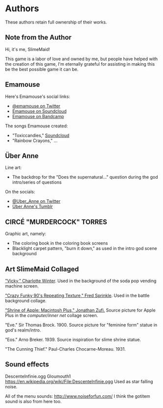 # Authors

These authors retain full ownership of their works.

## Note from the Author

Hi, it's me, SlimeMaid!

This game is a labor of love and owned by me, but people have helped
with the creation of this game, I'm eternally grateful for assisting in making
this be the best possible game it can be.

## Emamouse

Here's Emamouse's social links:

  * [@emamouse on Twitter](https://twitter.com/emamouse)
  * [Emamouse on Soundcloud](https://soundcloud.com/emamouse2)
  * [Emamouse on Bandcamp](https://emamouse.bandcamp.com/)

The songs Emamouse created:

  * "Toxiccandies," [Soundcloud](https://soundcloud.com/emamouse2/zoe-molly-toxiccandies)
  * "Rainbow Crayons," ...

## Über Anne

Line art:

  * The backdrop for the "Does the supernatural..." question during
    the god intro/series of questions

On the socials:

  * [@Uber_Anne on Twitter](https://twitter.com/Uber_Anne)
  * [Über Anne's Tumblr](theuberanne.tumblr.com/)

## CIRCÉ "MURDERCOCK" TORRES

Graphic art, namely:

  * The coloring book in the coloring book screens
  * Blacklight carpet pattern, "burn it down," as used in the intro god scene
    background

## Art SlimeMaid Collaged

["Vicky," Charlotte
Winter](https://www.redbubble.com/people/charlottewinter/works/14217567-vicky-80s-90s-bright-neon-shapes-design-pattern-trendy-hipster-memphis-design).
Used in the background of the soda pop vending machine screen.

["Crazy Funky 90's Repeating Texture," Fred
Sprinkle](http://www.fredsprinkle.com/blog/funky3dtexture). Used in the battle
background collage.

["Shrine of Apple: Macintosh Plus," Jonathan
Zufi.](http://shrineofapple.com/blog/2011/10/06/macintoshplus/)
Source picture for Apple Plus in the _computer/inner net_ collage screen.

"Eve." Sir Thomas Brock. 1900. Source picture for "feminine form" statue in
god's realm/intro.

"Eos." Arno Breker. 1939. Source inspiration for slime shrine statue.

"The Cunning Thief." Paul-Charles Chocarne-Moreau. 1931.

## Sound effects

DescenteInfinie.ogg
Gloumouth1
https://en.wikipedia.org/wiki/File:DescenteInfinie.ogg
Used as star falling noise.

All of the menu sounds:
http://www.noiseforfun.com/
I think the gotitem sound is also from here too.
